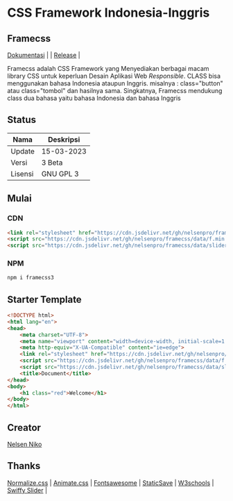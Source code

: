 # CSS Framework Indonesia-Inggris
## Framecss

[Dokumentasi](https://s3y6vheiqcznao8qvaxh8w.on.drv.tw/Edocss.html) | | [Release](https://github.com/nelsenpro/framecss) |

<p align="">Framecss adalah CSS Framework yang Menyediakan berbagai macam library CSS untuk keperluan Desain Aplikasi Web <i>Responsible</i>. CLASS bisa menggunakan bahasa Indonesia ataupun Inggris. misalnya : class="button" atau class="tombol" dan hasilnya sama. Singkatnya, Framecss mendukung class dua bahasa yaitu bahasa Indonesia dan bahasa Inggris</p>

## Status
| Nama | Deskripsi |
| --- | --- |
| Update | 15-03-2023 |
| Versi | 3 Beta|
| Lisensi | GNU GPL 3 |

## Mulai
### CDN
```html
<link rel="stylesheet" href="https://cdn.jsdelivr.net/gh/nelsenpro/framecss/data/f.css">
<script src="https://cdn.jsdelivr.net/gh/nelsenpro/framecss/data/f.min.js" defer="true"></script>
<script src="https://cdn.jsdelivr.net/gh/nelsenpro/framecss/data/slider.min.js" defer="true"></script>
```
### NPM
```txt
npm i framecss3
```
## Starter Template
```html
<!DOCTYPE html>
<html lang="en">
<head>
    <meta charset="UTF-8">
    <meta name="viewport" content="width=device-width, initial-scale=1.0">
    <meta http-equiv="X-UA-Compatible" content="ie=edge">
    <link rel="stylesheet" href="https://cdn.jsdelivr.net/gh/nelsenpro/framecss/data/f.min.css">
    <script src="https://cdn.jsdelivr.net/gh/nelsenpro/framecss/data/f.min.js" defer="true"></script>
    <script src="https://cdn.jsdelivr.net/gh/nelsenpro/framecss/data/slider.min.js" defer="true"></script>
    <title>Document</title>
</head>
<body>
    <h1 class="red">Welcome</h1>
</body>
</html>
```
## Creator

[Nelsen Niko](https://sites.google.com/view/nelsennikoo/nelsenniko)

## Thanks

[Normalize.css](https://necolas.github.io/normalize.css/) | [Animate.css](https://animate.style/) | [Fontsawesome](https://fontawesome.com/) | [StaticSave](https://staticsave.com/) | [W3schools](https://www.w3schools.com/) | [Swiffy Slider](https://swiffyslider.com/) |
